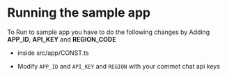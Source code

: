 # Running the sample app

To Run to sample app you have to do the following changes by Adding **APP_ID**, **API_KEY** and  **REGION_CODE**

   - inside src/app/CONST.ts

   - Modify `APP_ID` and `API_KEY` and `REGION` with your commet chat api keys
